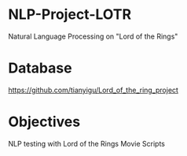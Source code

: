 # NLP-Project-LOTR
Natural Language Processing on "Lord of the Rings"

# Database
https://github.com/tianyigu/Lord_of_the_ring_project

# Objectives

NLP testing with Lord of the Rings Movie Scripts